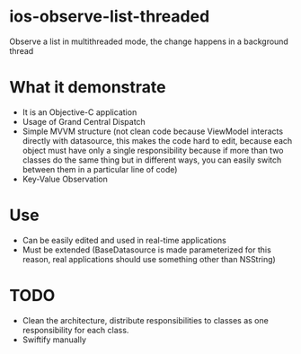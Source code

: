 # ios-observe-list-threaded
Observe a list in multithreaded mode, the change happens in a background thread

# What it demonstrate
- It is an Objective-C application
- Usage of Grand Central Dispatch
- Simple MVVM structure (not clean code because ViewModel interacts directly with datasource, this makes the code hard to edit, because each object must have only a single responsibility because if more than two classes do the same thing but in different ways, you can easily switch between them in a particular line of code)
- Key-Value Observation

# Use
- Can be easily edited and used in real-time applications
- Must be extended (BaseDatasource is made parameterized for this reason, real applications should use something other than NSString)

# TODO
- Clean the architecture, distribute responsibilities to classes as one responsibility for each class.
- Swiftify manually
